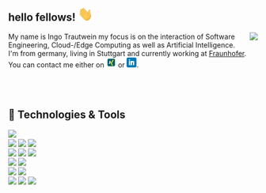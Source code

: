 <!--
[![ingo_trautwein header](https://raw.githubusercontent.com/IngoTrautwein/IngoTrautwein/main/icon/bannner.png)](https://not_implementes.com)
<p>
  <a href="https://ingotrautwein.com/latest-story.png"><img width="150" align='right' src="https://ingotrautwein.com/latest-story.png"></a>
</p>
# Maybe coming soon..........
-->


## hello fellows! <img src="https://raw.githubusercontent.com/IngoTrautwein/IngoTrautwein/main/icon/wave.gif" width="30px">

<a href="#https://github.com/IngoTrautwein/IngoTrautwein">
  <img src="https://github-readme-stats.vercel.app/api/top-langs/?username=IngoTrautwein&hide=html,tex&title_color=009374&text_color=009374&icon_color=2bbc8a&bg_color=1d1f21&langs_count=3" align="right" />
</a>

My name is Ingo Trautwein my focus is on the interaction of Software Engineering, Cloud-/Edge Computing as well as Artificial Intelligence. <br/>
I'm from germany, living in Stuttgart and currently working at [Fraunhofer](https://www.iao.fraunhofer.de/). <br/>You can contact me either on <a href="https://www.xing.com/profile/Ingo_Trautwein/cv"><img height="20" src="https://github.com/IngoTrautwein/IngoTrautwein/blob/main/icon/xing.png?raw=true"></a> or <a href="https://www.linkedin.com/in/ingo-trautwein/"><img height="20" src="https://github.com/IngoTrautwein/IngoTrautwein/blob/main/icon/linkedin.png?raw=true"></a>. <br/><br/><br/><br/>

## 🔧 Technologies & Tools
![](https://img.shields.io/badge/OS-Linux-informational?style=flat&logo=linux&logoColor=white&color=3991C6)  
![](https://img.shields.io/badge/Code-Python-informational?style=flat&logo=python&logoColor=white&color=3991C6)
![](https://img.shields.io/badge/Code-JavaScript-informational?style=flat&logo=javascript&logoColor=white&color=3991C6)
![](https://img.shields.io/badge/Code-Java-informational?style=flat&logo=java&logoColor=white&color=3991C6)  
![](https://img.shields.io/badge/Database-PostgreSQL-informational?style=flat&logo=postgresql&logoColor=white&color=3991C6)
![](https://img.shields.io/badge/Database-MySQL-informational?style=flat&logo=mysql&logoColor=white&color=3991C6)
![](https://img.shields.io/badge/Database-NoSQL-informational?style=flat&logo=mongodb&logoColor=white&color=3991C6)  
![](https://img.shields.io/badge/Tools-Docker-informational?style=flat&logo=docker&logoColor=white&color=3991C6)
![](https://img.shields.io/badge/Tools-Kubernetes-informational?style=flat&logo=kubernetes&logoColor=white&color=3991C6)  
![](https://img.shields.io/badge/Cloud-Google-informational?style=flat&logo=googlecloud&logoColor=white&color=3991C6)
![](https://img.shields.io/badge/Cloud-Azure-informational?style=flat&logo=microsoftazure&logoColor=white&color=3991C6)  
![](https://img.shields.io/badge/AI-TensorFlow-informational?style=flat&logo=tensorflow&logoColor=white&color=3991C6)
![](https://img.shields.io/badge/AI-PyTorch-informational?style=flat&logo=pytorch&logoColor=white&color=3991C6)
![](https://img.shields.io/badge/AI-numpy-informational?style=flat&logo=numpy&logoColor=white&color=3991C6)

<!--
## &#x1f4c8; GitHub Stats

<a href="https://github.com/IngoTrautwein/IngoTrautwein">
  <img align="center" src="https://github-readme-stats.vercel.app/api/top-langs/?username=IngoTrautwein&hide=html,tex&title_color=ffffff&text_color=c9cacc&icon_color=2bbc8a&bg_color=1d1f21&langs_count=3" />
</a>
-->

<!--
<a href="https://github.com/IngoTrautwein/IngoTrautwein">
  <img align="center" src="https://github-readme-stats.vercel.app/api?username=IngoTrautwein&show_icons=true&line_height=27&count_private=true&title_color=ffffff&text_color=c9cacc&icon_color=2bbc8a&bg_color=1d1f21" alt="Martin's GitHub Stats" />
</a>
must repositories are private ;-)
-->

<!-- Resources -->
<!-- Icons: https://simpleicons.org/ -->
<!-- GitHub Stats: https://github.com/anuraghazra/github-readme-stats -->
<!-- Emojis: https://emojipedia.org/emoji/ -->
<!-- HTML Emojis: https://www.fileformat.info/index.htm -->
<!-- Shields: https://shields.io/ -->
<!-- Awesome GitHub Profile README: https://github.com/abhisheknaiidu/awesome-github-profile-readme -->
